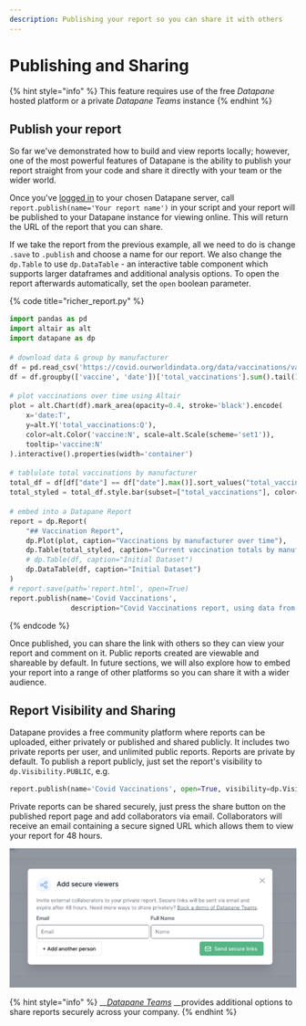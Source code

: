 ```yaml
---
description: Publishing your report so you can share it with others
---
```


# Publishing and Sharing

{% hint style="info" %}
This feature requires use of the free _Datapane_ hosted platform or a private _Datapane Teams_ instance
{% endhint %}

## Publish your report

So far we've demonstrated how to build and view reports locally; however, one of the most powerful features of Datapane is the ability to publish your report straight from your code and share it directly with your team or the wider world.

Once you've [logged in](../../tut-getting-started.md#authentication) to your chosen Datapane server, call `report.publish(name='Your report name')` in your script and your report will be published to your Datapane instance for viewing online. This will return the URL of the report that you can share.

If we take the report from the previous example, all we need to do is change `.save` to `.publish` and choose a name for our report. We also change the `dp.Table` to use `dp.DataTable` - an interactive table component which supports larger dataframes and additional analysis options. To open the report afterwards automatically, set the `open` boolean parameter.

{% code title="richer\_report.py" %}
```python
import pandas as pd
import altair as alt
import datapane as dp

# download data & group by manufacturer
df = pd.read_csv('https://covid.ourworldindata.org/data/vaccinations/vaccinations-by-manufacturer.csv', parse_dates=['date'])
df = df.groupby(['vaccine', 'date'])['total_vaccinations'].sum().tail(1000).reset_index()

# plot vaccinations over time using Altair
plot = alt.Chart(df).mark_area(opacity=0.4, stroke='black').encode(
    x='date:T',
    y=alt.Y('total_vaccinations:Q'),
    color=alt.Color('vaccine:N', scale=alt.Scale(scheme='set1')),
    tooltip='vaccine:N'
).interactive().properties(width='container')

# tablulate total vaccinations by manufacturer
total_df = df[df["date"] == df["date"].max()].sort_values("total_vaccinations", ascending=False).reset_index(drop=True)
total_styled = total_df.style.bar(subset=["total_vaccinations"], color='#5fba7d', vmax=total_df["total_vaccinations"].sum())

# embed into a Datapane Report
report = dp.Report(
    "## Vaccination Report",
    dp.Plot(plot, caption="Vaccinations by manufacturer over time"),
    dp.Table(total_styled, caption="Current vaccination totals by manufacturer"),
    # dp.Table(df, caption="Initial Dataset")
    dp.DataTable(df, caption="Initial Dataset")
)
# report.save(path='report.html', open=True)
report.publish(name='Covid Vaccinations',
               description="Covid Vaccinations report, using data from ourworldindata", open=True)
```
{% endcode %}

Once published, you can share the link with others so they can view your report and comment on it. Public reports created are viewable and shareable by default. In future sections, we will also explore how to embed your report into a range of other platforms so you can share it with a wider audience.

## Report Visibility and Sharing

Datapane provides a free community platform where reports can be uploaded, either privately or published and shared publicly. It includes two private reports per user, and unlimited public reports. Reports are private by default. To publish a report publicly, just set the report's visibility to `dp.Visibility.PUBLIC`, e.g.

```python
report.publish(name='Covid Vaccinations', open=True, visibility=dp.Visibility.PUBLIC)
```

Private reports can be shared securely, just press the share button on the published report page and add collaborators via email. Collaborators will receive an email containing a secure signed URL which allows them to view your report for 48 hours.

![](../../.gitbook/assets/image%20%28118%29.png)

{% hint style="info" %}
\_\_[_Datapane Teams_](../../datapane-teams/introduction.md) __provides additional options to share reports securely across your company.
{% endhint %}

